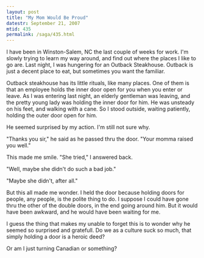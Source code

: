```yaml
---
layout: post
title: "My Mom Would Be Proud"
datestr: September 21, 2007
mtid: 435
permalink: /saga/435.html
---
```


I have been in Winston-Salem, NC the last couple of weeks for work.  I'm slowly trying to learn my way around, and find out where the places I like to go are.  Last night, I was hungering for an Outback Steakhouse.  Outback is just a decent place to eat, but sometimes you want the familiar.

Outback steakhouse has its little rituals, like many places.  One of them is that an employee holds the inner door open for you when you enter or leave.  As I was entering last night, an elderly gentleman was leaving, and the pretty young lady was holding the inner door for him.  He was unsteady on his feet, and walking with a cane.  So I stood outside, waiting patiently, holding the outer door open for him.

He seemed surprised by my action.  I'm still not sure why.

"Thanks you sir," he said as he passed thru the door.  "Your momma raised you well."

This made me smile.  "She tried," I answered back.

"Well, maybe she didn't do such a bad job."

"Maybe she didn't, after all."

But this all made me wonder.  I held the door because holding doors for people, any people, is the polite thing to do.  I suppose I could have gone thru the other of the double doors, in the end going around him.  But it would have been awkward, and he would have been waiting for me.

I guess the thing that makes my unable to forget this is to wonder why he seemed so surprised and gratefull.  Do we as a culture suck so much, that simply holding a door is a heroic deed?

Or am I just turning Canadian or something?


